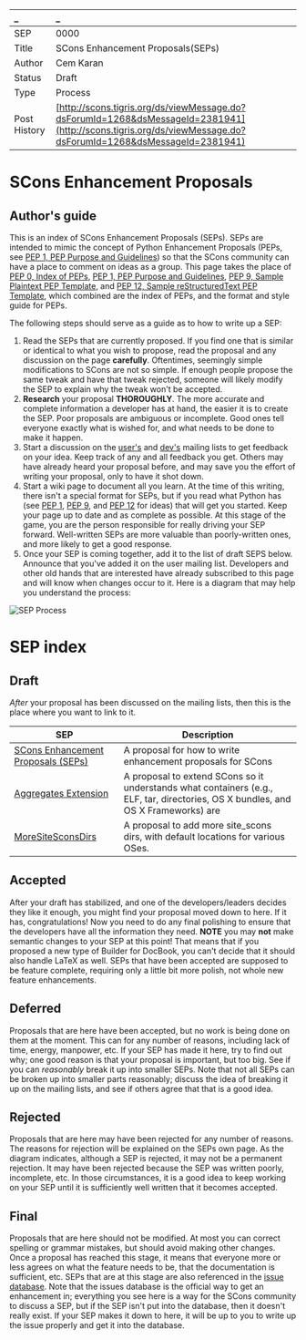 
 _ | _ 
:--|:--
SEP | 0000
Title | SCons Enhancement Proposals(SEPs)
Author | Cem Karan
Status | Draft
Type | Process
Post History | [http://scons.tigris.org/ds/viewMessage.do?dsForumId=1268&dsMessageId=2381941](http://scons.tigris.org/ds/viewMessage.do?dsForumId=1268&dsMessageId=2381941)

# SCons Enhancement Proposals



## Author's guide

This is an index of SCons Enhancement Proposals (SEPs).  SEPs are intended to mimic the concept of Python Enhancement Proposals (PEPs, see [PEP 1, PEP Purpose and Guidelines](http://www.python.org/dev/peps/pep-0001/)) so that the SCons community can have a place to comment on ideas as a group.  This page takes the place of [PEP 0, Index of PEPs](http://www.python.org/dev/peps/pep-0000), [PEP 1, PEP Purpose and Guidelines](http://www.python.org/dev/peps/pep-0001), [PEP 9, Sample Plaintext PEP Template](http://www.python.org/dev/peps/pep-0009), and [PEP 12, Sample reStructuredText PEP Template](http://www.python.org/dev/peps/pep-0012), which combined are the index of PEPs, and the format and style guide for PEPs. 

The following steps should serve as a guide as to how to write up a SEP: 

1. Read the SEPs that are currently proposed.  If you find one that is similar or identical to what you wish to propose, read the proposal and any discussion on the page **carefully**.  Oftentimes, seemingly simple modifications to SCons are not so simple.  If enough people propose the same tweak and have that tweak rejected, someone will likely modify the SEP to explain why the tweak won't be accepted. 
1. **Research** your proposal **THOROUGHLY**.  The more accurate and complete information a developer has at hand, the easier it is to create the SEP.  Poor proposals are ambiguous or incomplete.  Good ones tell everyone exactly what is wished for, and what needs to be done to make it happen. 
1. Start a discussion on the [user's](http://www.scons.org/lists.php#users) and [dev's](http://www.scons.org/lists.php#dev) mailing lists to get feedback on your idea.  Keep track of any and all feedback you get.  Others may have already heard your proposal before, and may save you the effort of writing your proposal, only to have it shot down. 
1. Start a wiki page to document all you learn.  At the time of this writing, there isn't a special format for SEPs, but if you read what Python has (see [PEP 1](http://www.python.org/dev/peps/pep-0001), [PEP 9](http://www.python.org/dev/peps/pep-0009), and [PEP 12](http://www.python.org/dev/peps/pep-0012) for ideas) that will get you started.  Keep your page up to date and as complete as possible.  At this stage of the game, you are the person responsible for really driving your SEP forward.  Well-written SEPs are more valuable than poorly-written ones, and more likely to get a good response. 
1. Once your SEP is coming together, add it to the list of draft SEPS below.  Announce that you've added it on the user mailing list.  Developers and other old hands that are interested have already subscribed to this page and will know when changes occur to it. 
Here is a diagram that may help you understand the process: 

![SEP Process](SEP_Process_steps.png)


# SEP index

## Draft

_After_ your proposal has been discussed on the mailing lists, then this is the place where you want to link to it. 

| SEP   | Description |
| ------| ------ |
|[SCons Enhancement Proposals (SEPs)](SEPs) | A proposal for how to write enhancement proposals for SCons|
|[Aggregates Extension](Containers) | A proposal to extend SCons so it understands what containers (e.g., ELF, tar, directories, OS X bundles, and OS X Frameworks) are |
|[MoreSiteSconsDirs](MoreSiteSconsDirs) | A proposal to add more site_scons dirs, with default locations for various OSes. |

## Accepted

After your draft has stabilized, and one of the developers/leaders decides they like it enough, you might find your proposal moved down to here.  If it has, congratulations!  Now you need to do any final polishing to ensure that the developers have all the information they need.  **NOTE** you may **not** make semantic changes to your SEP at this point!  That means that if you proposed a new type of Builder for DocBook, you can't decide that it should also handle LaTeX as well.  SEPs that have been accepted are supposed to be feature complete, requiring only a little bit more polish, not whole new feature enhancements. 


## Deferred

Proposals that are here have been accepted, but no work is being done on them at the moment.  This can for any number of reasons, including lack of time, energy, manpower, etc.  If your SEP has made it here, try to find out why; one good reason is that your proposal is important, but too big.  See if you can _reasonably_ break it up into smaller SEPs.  Note that not all SEPs can be broken up into smaller parts reasonably; discuss the idea of breaking it up on the mailing lists, and see if others agree that that is a good idea. 


## Rejected

Proposals that are here may have been rejected for any number of reasons.  The reasons for rejection will be explained on the SEPs own page.  As the diagram indicates, although a SEP is rejected, it may not be a permanent rejection.  It may have been rejected because the SEP was written poorly, incomplete, etc.  In those circumstances, it is a good idea to keep working on your SEP until it is sufficiently well written that it becomes accepted. 


## Final

Proposals that are here should not be modified.  At most you can correct spelling or grammar mistakes, but should avoid making other changes.  Once a proposal has reached this stage, it means that everyone more or less agrees on what the feature needs to be, that the documentation is sufficient, etc.  SEPs that are at this stage are also referenced in the [issue database](https://github.com/scons/scons/issues).  Note that the issues database is the official way to get an enhancement in; everything you see here is a way for the SCons community to discuss a SEP, but if the SEP isn't put into the database, then it doesn't really exist.  If your SEP makes it down to here, it will be up to you to write up the issue properly and get it into the database. 
